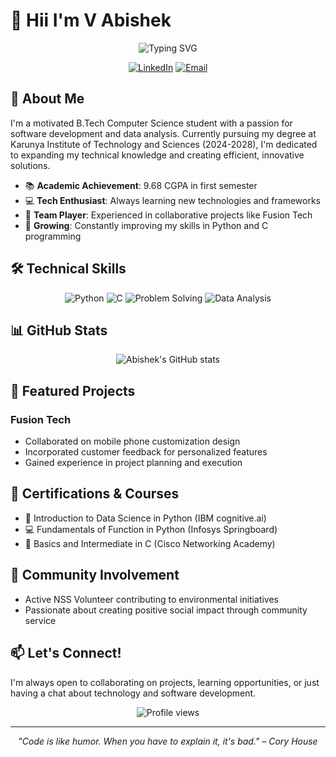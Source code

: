 # 👋 Hii I'm V Abishek

<div align="center">
  <img src="https://readme-typing-svg.herokuapp.com?font=Fira+Code&size=25&duration=3000&pause=1000&color=4E94F7&center=true&vCenter=true&width=600&lines=Software+Developer+in+Training;B.Tech+CSE+Student+at+Karunya+Institute;Python+Enthusiast;Problem+Solver" alt="Typing SVG" />

  [![LinkedIn](https://img.shields.io/badge/LinkedIn-0077B5?style=for-the-badge&logo=linkedin&logoColor=white)](https://www.linkedin.com/in/vabishek13)
  [![Email](https://img.shields.io/badge/Email-D14836?style=for-the-badge&logo=gmail&logoColor=white)](mailto:abishekvenkatchalam2007@gmail.com)
</div>

## 💫 About Me

I'm a motivated B.Tech Computer Science student with a passion for software development and data analysis. Currently pursuing my degree at Karunya Institute of Technology and Sciences (2024-2028), I'm dedicated to expanding my technical knowledge and creating efficient, innovative solutions.

- 📚 **Academic Achievement**: 9.68 CGPA in first semester
- 💻 **Tech Enthusiast**: Always learning new technologies and frameworks
- 🤝 **Team Player**: Experienced in collaborative projects like Fusion Tech
- 🌱 **Growing**: Constantly improving my skills in Python and C programming

## 🛠️ Technical Skills

<div align="center">
  <img src="https://img.shields.io/badge/Python-3776AB?style=for-the-badge&logo=python&logoColor=white" alt="Python" />
  <img src="https://img.shields.io/badge/C-00599C?style=for-the-badge&logo=c&logoColor=white" alt="C" />
  <img src="https://img.shields.io/badge/Problem%20Solving-4CAF50?style=for-the-badge" alt="Problem Solving" />
  <img src="https://img.shields.io/badge/Data%20Analysis-FF6F00?style=for-the-badge&logo=pandas&logoColor=white" alt="Data Analysis" />
</div>

## 📊 GitHub Stats

<div align="center">
  <img src="https://github-readme-stats.vercel.app/api?username=Abivenkat13&show_icons=true&theme=tokyonight" alt="Abishek's GitHub stats" />
</div>

## 🌟 Featured Projects

### Fusion Tech
- Collaborated on mobile phone customization design
- Incorporated customer feedback for personalized features
- Gained experience in project planning and execution

## 📜 Certifications & Courses

- 📱 Introduction to Data Science in Python (IBM cognitive.ai)
- 💻 Fundamentals of Function in Python (Infosys Springboard)
- 🔌 Basics and Intermediate in C (Cisco Networking Academy)

## 🌈 Community Involvement

- Active NSS Volunteer contributing to environmental initiatives
- Passionate about creating positive social impact through community service

## 📫 Let's Connect!

I'm always open to collaborating on projects, learning opportunities, or just having a chat about technology and software development.

<div align="center">
  <img src="https://komarev.com/ghpvc/?username=Abivenkat13&style=flat-square&color=blue" alt="Profile views" />
</div>

---

<div align="center">
  <i>"Code is like humor. When you have to explain it, it's bad." – Cory House</i>
</div>

